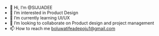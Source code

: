 - 👋 Hi, I’m @SIJUADEE
- 👀 I’m interested in Product Design
- 🌱 I’m currently learning UI/UX 
- 💞️ I’m looking to collaborate on Product design and project management 
- 📫 How to reach me boluwatifeadepoju1@gmail.com

<!---
SIJUADEE/SIJUADEE is a ✨ special ✨ repository because its `README.md` (this file) appears on your GitHub profile.
You can click the Preview link to take a look at your changes.
--->
